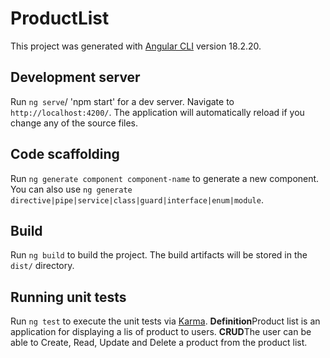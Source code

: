 # ProductList

This project was generated with [Angular CLI](https://github.com/angular/angular-cli) version 18.2.20.

## Development server

Run `ng serve`/ 'npm start' for a dev server. Navigate to `http://localhost:4200/`. The application will automatically reload if you change any of the source files.

## Code scaffolding

Run `ng generate component component-name` to generate a new component. You can also use `ng generate directive|pipe|service|class|guard|interface|enum|module`.

## Build

Run `ng build` to build the project. The build artifacts will be stored in the `dist/` directory.

## Running unit tests

Run `ng test` to execute the unit tests via [Karma](https://karma-runner.github.io).
<strong>Definition</strong>Product list is an application for displaying a lis of product to users.
<strong>CRUD</strong>The user can be able to Create, Read, Update and Delete a product from the product list.
<strong></strong>
<!--## Running end-to-end tests

Run `ng e2e` to execute the end-to-end tests via a platform of your choice. To use this command, you need to first add a package that implements end-to-end testing capabilities.

## Further help

To get more help on the Angular CLI use `ng help` or go check out the [Angular CLI Overview and Command Reference](https://angular.dev/tools/cli) page.-->
